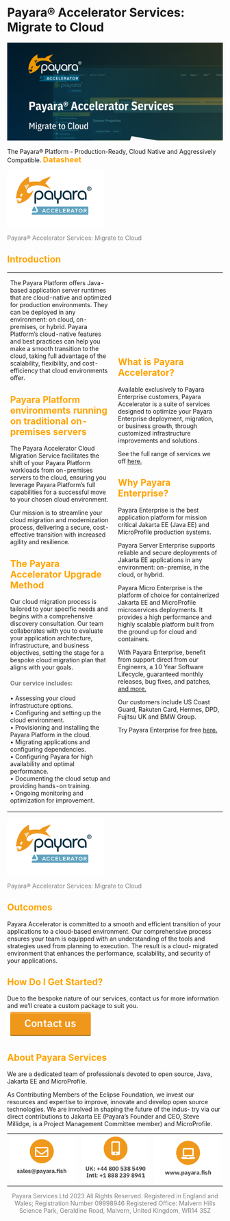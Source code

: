 # Payara® Accelerator Services: Migrate to Cloud
        
<!DOCTYPE html>
<!--
Click nbfs://nbhost/SystemFileSystem/Templates/Licenses/license-default.txt to change this license
Click nbfs://nbhost/SystemFileSystem/Templates/JSP_Servlet/Html.html to edit this template
-->
<html><head>
<meta http-equiv="content-type" content="text/html; charset=UTF-8">
        <meta charset="UTF-8">
        <meta name="viewport" content="width=device-width, initial-scale=1.0">
    </head>
    <body>
        <div>
            <img src="README_files/payara.png"><!-- long images include -->
        </div>
        <div>
            <p>The Payara® Platform - Production-Ready,
                Cloud Native and Aggressively Compatible.
                <b style="color: orange; font-size: 18px;">Datasheet</b></p>
        </div>
        <div style="color: gray">
            <p>
                <img src="README_files/enter.png"><!-- enter payara -->
            </p><p>Payara® Accelerator Services: Migrate to Cloud</p>
        <p></p>
    </div>
    <div style="color: orange">
        <h2>Introduction</h2>
    </div>
    <div>
        <table boder="0" width="100%" height="100%">
            <tbody><tr>
                <td width="50%">
                    <p>The Payara Platform offers Java-based application server
                        runtimes that are cloud-native and optimized for production
                        environments. They can be deployed in any environment: on
                        cloud, on-premises, or hybrid. Payara Platform’s cloud-native
                        features and best practices can help you make a smooth
                        transition to the cloud, taking full advantage of the scalability,
                        flexibility, and cost-efficiency that cloud environments offer.</p>
                    <h2 style="color: orange">Payara Platform environments running
                        on traditional on-premises servers</h2>
                    <p>The Payara Accelerator Cloud Migration Service facilitates
                        the shift of your Payara Platform workloads from on-premises
                        servers to the cloud, ensuring you leverage Payara Platform’s
                        full capabilities for a successful move to your chosen
                        cloud environment.</p>
                    <p>Our mission is to streamline your cloud migration and
                        modernization process, delivering a secure, cost-effective
                        transition with increased agility and resilience.</p>
                    <h2 style="color: orange">The Payara Accelerator Upgrade Method</h2>
                    <p>Our cloud migration process is tailored to your specific needs
                        and begins with a comprehensive discovery consultation.
                        Our team collaborates with you to evaluate your application
                        architecture, infrastructure, and business objectives, setting
                        the stage for a bespoke cloud migration plan that aligns with
                        your goals.</p>
                    <h4 style="color: gray">Our service includes:</h4>
                    <p>
                        • Assessing your cloud infrastructure options.<br>
                        • Configuring and setting up the cloud environment.<br>
                        • Provisioning and installing the Payara Platform in
                        the cloud.<br>
                        • Migrating applications and configuring dependencies.<br>
                        • Configuring Payara for high availability and
                        optimal performance.<br>
                        • Documenting the cloud setup and providing
                        hands-on training.<br>
                        • Ongoing monitoring and optimization for improvement.<br></p>
                </td>
                <td width="50%">
                    <h2 style="color: orange">What is Payara Accelerator?</h2>
                    <p>Available exclusively to Payara
                        Enterprise customers, Payara
                        Accelerator is a suite of services
                        designed to optimize your
                        Payara Enterprise deployment,
                        migration, or business growth,
                        through customized infrastructure
                        improvements and solutions.</p>
                    <p>See the full range of services we off <a href="https://www.payara.fish/page/payara-enterprise-downloads/">here.</a></p>
                    <h2 style="color: orange">Why Payara Enterprise?</h2>
                    <p>Payara Enterprise is the best
                        application platform for mission
                        critical Jakarta EE (Java EE) and
                        MicroProfile production systems.</p>
                    <p>Payara Server Enterprise supports
                        reliable and secure deployments
                        of Jakarta EE applications in any
                        environment: on-premise, in the
                        cloud, or hybrid.</p>
                    <p>Payara Micro Enterprise is the
                        platform of choice for containerized
                        Jakarta EE and MicroProfile
                        microservices deployments. It
                        provides a high performance and
                        highly scalable platform built
                        from the ground up for cloud
                        and containers.</p>
                    <p>With Payara Enterprise, benefit from
                        support direct from our Engineers,
                        a 10 Year Software Lifecycle,
                        guaranteed monthly releases, bug
                        fixes, and patches, <a href="https://www.payara.fish/enterprise/">and more.</a></p>
                    <p>Our customers include US Coast
                        Guard, Rakuten Card, Hermes, DPD,
                        Fujitsu UK and BMW Group.</p>
                    <p>Try Payara Enterprise for free <a href="https://www.payara.fish/page/payara-enterprise-downloads/">here.</a></p>
                </td>
            </tr>
        </tbody></table>
    </div>
    <div>
        <img src="README_files/enter.png"><!-- enter payara -->
        <p style="color: gray">Payara® Accelerator Services: Migrate to Cloud</p>
    </div>
    <div>
        <h2 style="color: orange">Outcomes</h2>
        <p>Payara Accelerator is committed to a smooth and efficient transition of your applications to a
            cloud-based environment. Our comprehensive process ensures your team is equipped with an
            understanding of the tools and strategies used from planning to execution. The result is a cloud-
            migrated environment that enhances the performance, scalability, and security of your applications.</p>
        <h2 style="color: orange">How Do I Get Started?</h2>
        <p>
            Due to the bespoke nature of our services, contact us for more
            information and we’ll create a custom package to suit you.
            &nbsp;&nbsp;&nbsp;&nbsp;&nbsp;&nbsp;&nbsp; <a href="https://www.payara.fish/about/contact-us/"><img src="README_files/contac.png"><!-- contact --></a>
        </p>
        <h2 style="color: orange">About Payara Services</h2>
        <p>We are a dedicated team of professionals devoted to open source, Java, Jakarta EE and MicroProfile.</p>
        <p>As Contributing Members of the Eclipse Foundation, we invest our resources and expertise to improve,
            innovate and develop open source technologies. We are involved in shaping the future of the indus-
            try via our direct contributions to Jakarta EE (Payara’s Founder and CEO, Steve Millidge, is a Project
            Management Committee member) and MicroProfile.</p>
    </div>
    <div>
        <table border="0" width="100%" height="100%">
            <tbody><tr>
                <td width="30%">
                    <a href="mailto:sales@payara.fish"><img src="README_files/email.png"></a>
                </td>
                <td width="30%">
                    <a href="https://www.payara.fish/about/contact-us/"><img src="README_files/phones.png">
                    </a>
                </td>
                    <td width="30%">
                    <a href="https://www.payara.fish/"><img src="README_files/website.png"></a>
                </td>                    
            </tr>
        </tbody></table>
        <div align="center" style="color: gray">
            <p>Payara Services Ltd 2023 All Rights Reserved. Registered in England and Wales; Registration Number 09998946
                Registered Office: Malvern Hills Science Park, Geraldine Road, Malvern, United Kingdom, WR14 3SZ</p>
        </div>
    </div>


</body></html>
